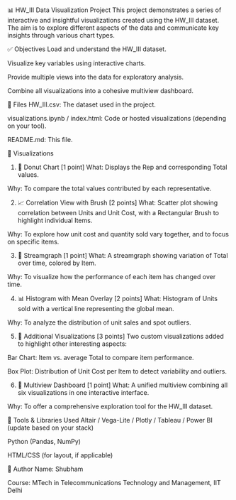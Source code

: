 📊 HW_III Data Visualization Project
This project demonstrates a series of interactive and insightful visualizations created using the HW_III dataset. The aim is to explore different aspects of the data and communicate key insights through various chart types.

✅ Objectives
Load and understand the HW_III dataset.

Visualize key variables using interactive charts.

Provide multiple views into the data for exploratory analysis.

Combine all visualizations into a cohesive multiview dashboard.

📁 Files
HW_III.csv: The dataset used in the project.

visualizations.ipynb / index.html: Code or hosted visualizations (depending on your tool).

README.md: This file.

📌 Visualizations
1. 🍩 Donut Chart [1 point]
What: Displays the Rep and corresponding Total values.

Why: To compare the total values contributed by each representative.

2. 📈 Correlation View with Brush [2 points]
What: Scatter plot showing correlation between Units and Unit Cost, with a Rectangular Brush to highlight individual Items.

Why: To explore how unit cost and quantity sold vary together, and to focus on specific items.

3. 🌊 Streamgraph [1 point]
What: A streamgraph showing variation of Total over time, colored by Item.

Why: To visualize how the performance of each item has changed over time.

4. 📊 Histogram with Mean Overlay [2 points]
What: Histogram of Units sold with a vertical line representing the global mean.

Why: To analyze the distribution of unit sales and spot outliers.

5. 🧪 Additional Visualizations [3 points]
Two custom visualizations added to highlight other interesting aspects:

Bar Chart: Item vs. average Total to compare item performance.

Box Plot: Distribution of Unit Cost per Item to detect variability and outliers.

6. 🧩 Multiview Dashboard [1 point]
What: A unified multiview combining all six visualizations in one interactive interface.

Why: To offer a comprehensive exploration tool for the HW_III dataset.

🧪 Tools & Libraries Used
Altair / Vega-Lite / Plotly / Tableau / Power BI (update based on your stack)

Python (Pandas, NumPy)

HTML/CSS (for layout, if applicable)



📝 Author
Name: Shubham

Course: MTech in Telecommunications Technology and Management, IIT Delhi

